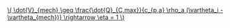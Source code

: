 <a href="/eco2_guide_center/1.%20ECO2%20Logic%20Guide/Hee1_Equation_List.html" class="equation-link" target="_blank" rel="noopener noreferrer">
  \( \dot{V}_{mech} \geq \frac{\dot{Q}_{C,max}}{c_{p,a} \rho_a (\vartheta_i - \vartheta_{mech})} \rightarrow \eta = 1 \) 
</a>
